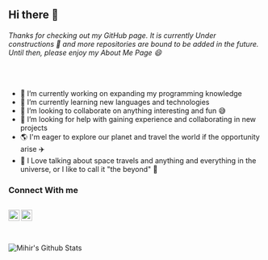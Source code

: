 ## Hi there 👋 ##
###### Thanks for checking out my GitHub page. It is currently Under constructions :construction: and more repositories are bound to be added in the future. Until then, please enjoy my About Me Page :smile:
<br/>

- 🔭 I’m currently working on expanding my programming knowledge
- 🌱 I’m currently learning new languages and technologies
- 👯 I’m looking to collaborate on anything interesting and fun :sweat_smile:
- 🤔 I’m looking for help with gaining experience and collaborating in new projects
- :earth_americas: I'm eager to explore our planet and travel the world if the opportunity arise :airplane:
- :rocket: I Love talking about space travels and anything and everything in the universe, or I like to call it "the beyond" :milky_way:

### Connect With me 
[<img align="left" alt="Mihir | LinkedIn" width="22px" src="https://cdn.jsdelivr.net/npm/simple-icons@v3/icons/linkedin.svg" />](https://www.linkedin.com/in/mihir1996/)
[<img align="left" alt="Mihir | Instagram" width="22px" src="https://cdn.jsdelivr.net/npm/simple-icons@v3/icons/instagram.svg" />](https://www.instagram.com/moiihir96/)
<br/>
<br/>
---
<img align="left" alt="Mihir's Github Stats" src="https://github-readme-stats.vercel.app/api?username=mpatel1996&show_icons=true&hide_border=true" />

